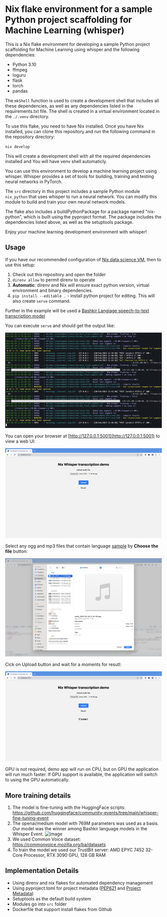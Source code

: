 # Nix flake environment for a sample Python project scaffolding for Machine Learning (whisper)

This is a Nix flake environment for developing a sample Python project scaffolding for Machine Learning using whisper and the following dependencies:

* Python 3.10
* ffmpeg
* loguru
* flask
* torch
* pandas

The `mkShell` function is used to create a development shell that includes all these dependencies, as well as any dependencies listed in the requirements.txt file. The shell is created in a virtual environment located in the `./.venv` directory.

To use this flake, you need to have Nix installed. Once you have Nix installed, you can clone this repository and run the following command in the repository directory:

`nix develop`

This will create a development shell with all the required dependencies installed and You will have venv shell automaticly.

You can use this environment to develop a machine learning project using whisper. Whisper provides a set of tools for building, training and testing neural networks in PyTorch.

The `src` directory in this project includes a sample Python module `nix_python` that uses whisper to run a neural network. You can modify this module to build and train your own neural network models.

The flake also includes a buildPythonPackage for a package named "nix-python", which is built using the pyproject format. The package includes the dependencies listed above, as well as the setuptools package. 

Enjoy your machine learning development environment with whisper!

## Usage

If you have our recommended configuration of [Nix data science VM](https://github.com/trustbit/nix-data-science-vm), then to use this setup:

1. Check out this repository and open the folder
2. `direnv allow` to permit direnv to operate
3. **Automatic**: direnv and Nix will ensure exact python version, virtual environment and binary dependencies.
4. `pip install --editable .` - install python project for editing. This will also create `serve` command.

Further in the example will be used a [Bashkir Langiage speech-to-text transcription model](https://huggingface.co/AigizK/whisper-medium-ba) 

You can execute `serve` and should get the output like:

![log output](img/1.png)

You can open your browser at [http://127.0.0.1:5001](http://127.0.0.1:5001) to view a web UI:

![webui page](img/2.png)

Select any ogg and mp3 files that contain language [sample](sample.ogg) by **Choose the file** button:

![webui page](img/3.png)

Cick on Upload button and wait for a moments for resutl:

![webui page](img/5.png)

GPU is not required, demo app will run on CPU, but on GPU the application will run much faster. If GPU support is available, the application will switch to using the GPU automatically.

## More training details

1. The model is fine-tuning with the HuggingFace scripts: https://github.com/huggingface/community-events/tree/main/whisper-fine-tuning-event
2. The openai/medium model with 769M parameters was used as a basis. Our model was the winner among Bashkir language models in the Whisper Event. <img width="1135" alt="image" src="https://user-images.githubusercontent.com/1628540/220281007-3bc88f1d-6d2c-41a2-b3f9-e433ff4c9b3a.png">
3. We used Common Voice dataset: https://commonvoice.mozilla.org/ba/datasets 
4. To train the model we used our TrustBit server: AMD EPYC 7452 32-Core Processor, RTX 3090 GPU, 128 GB RAM

## Implementation Details

- Using direnv and nix flakes for automated dependency management
- Using pyproject.toml for project metadata ([PEP621](https://peps.python.org/pep-0621/) and [Project Metadata](https://packaging.python.org/en/latest/specifications/declaring-project-metadata/#declaring-project-metadata))
- Setuptools as the default build system
- Modules go into `src` folder
- Dockerfile that support install flakes from Github
